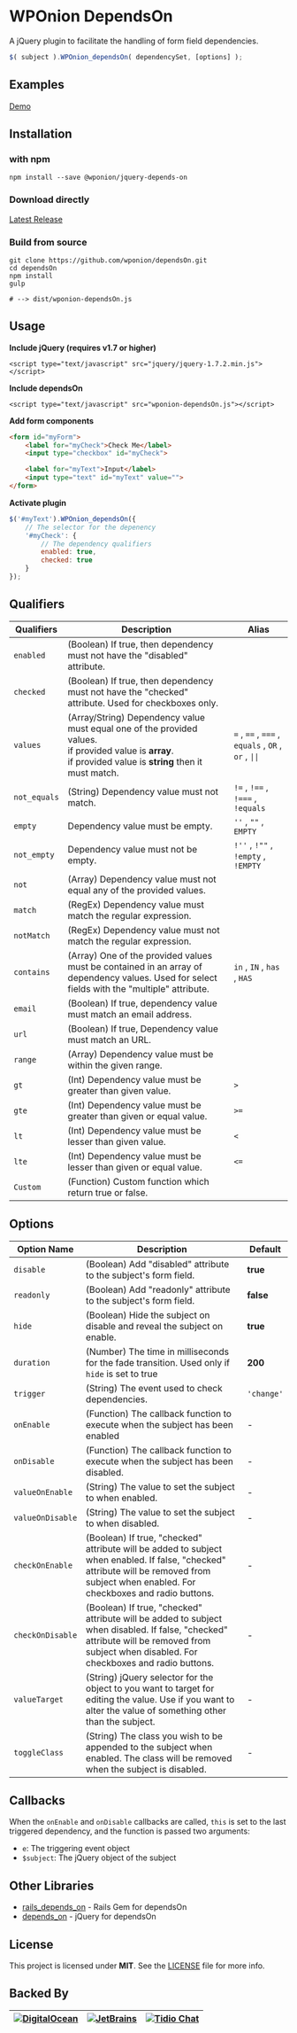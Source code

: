 # WPOnion DependsOn

A jQuery plugin to facilitate the handling of form field dependencies.

```javascript
$( subject ).WPOnion_dependsOn( dependencySet, [options] );
```
## Examples

[Demo](http://wponion.github.com/dependsOn)

## Installation

### with npm

```
npm install --save @wponion/jquery-depends-on
```

### Download directly

[Latest Release](https://github.com/wponion/dependsOn/releases/latest)

### Build from source
```
git clone https://github.com/wponion/dependsOn.git
cd dependsOn
npm install
gulp

# --> dist/wponion-dependsOn.js
```

## Usage

**Include jQuery (requires v1.7 or higher)**

```<script type="text/javascript" src="jquery/jquery-1.7.2.min.js"></script>```


**Include dependsOn**

```<script type="text/javascript" src="wponion-dependsOn.js"></script>```

**Add form components**

```html
<form id="myForm">
	<label for="myCheck">Check Me</label>
	<input type="checkbox" id="myCheck">

	<label for="myText">Input</label>
	<input type="text" id="myText" value="">
</form>
```

**Activate plugin**

```js
$('#myText').WPOnion_dependsOn({
	// The selector for the depenency
	'#myCheck': {
		// The dependency qualifiers
		enabled: true,
		checked: true
	}
});
```

## Qualifiers

|Qualifiers|Description|Alias|
|----------|-----------|-----|
| `enabled`| (Boolean) If true, then dependency must not have the "disabled" attribute.||
| `checked` |  (Boolean) If true, then dependency must not have the "checked" attribute. Used for checkboxes only. ||
| `values`| (Array/String) Dependency value must equal one of the provided values.<br/> if provided value is **array**.<br/> if provided value is **string** then it must match.| `=` , `==` , `===` , `equals` , `OR` , `or` , `\|\|`|
| `not_equals`| (String) Dependency value must not match.| `!=` , `!==` , `!===` , `!equals`|
| `empty`| Dependency value must be empty.|`''` , `""` , `EMPTY`|
| `not_empty`| Dependency value must not be empty.|`!''` , `!""` , `!empty` , `!EMPTY`|
| `not`| (Array) Dependency value must not equal any of the provided values.| |
| `match`| (RegEx) Dependency value must match the regular expression.| |
| `notMatch`| (RegEx) Dependency value must not match the regular expression.||
| `contains`| (Array) One of the provided values must be contained in an array of dependency values. Used for select fields with the "multiple" attribute.|`in` , `IN` , `has` , `HAS`|
| `email`| (Boolean) If true, dependency value must match an email address.||
| `url`| (Boolean) If true, Dependency value must match an URL.||
| `range`| (Array) Dependency value must be within the given range.||
| `gt`| (Int) Dependency value must be greater than given value.| `>` |
| `gte`| (Int) Dependency value must be greater than given or equal value.| `>=` |
| `lt`| (Int) Dependency value must be lesser than given value.| `<` |
| `lte`| (Int) Dependency value must be lesser than given or equal value.| `<=` |
| `Custom`| (Function) Custom function which return true or false.||

## Options
| Option Name | Description | Default |
| ----------- | ----------- | ------- |
|`disable` | (Boolean) Add "disabled" attribute to the subject's form field. | **true** | 
|`readonly` | (Boolean) Add "readonly" attribute to the subject's form field.| **false** |
|`hide` | (Boolean) Hide the subject on disable and reveal the subject on enable.| **true** |
|`duration` | (Number) The time in milliseconds for the fade transition. Used only if `hide` is set to true| **200** |
|`trigger` | (String) The event used to check dependencies.| `'change'` |
|`onEnable` | (Function) The callback function to execute when the subject has been enabled| - |
|`onDisable` | (Function) The callback function to execute when the subject has been disabled.| - |
|`valueOnEnable` | (String) The value to set the subject to when enabled.| - |
|`valueOnDisable` | (String) The value to set the subject to when disabled.| - |
|`checkOnEnable` | (Boolean) If true, "checked" attribute will be added to subject when enabled. If false, "checked" attribute will be removed from subject when enabled. For checkboxes and radio buttons.| - |
|`checkOnDisable` | (Boolean) If true, "checked" attribute will be added to subject when disabled. If false, "checked" attribute will be removed from subject when disabled. For checkboxes and radio buttons.| - |
|`valueTarget` | (String) jQuery selector for the object to you want to target for editing the value. Use if you want to alter the value of something other than the subject.| - |
|`toggleClass` | (String) The class you wish to be appended to the subject when enabled. The class will be removed when the subject is disabled.| - |

## Callbacks

When the `onEnable` and `onDisable` callbacks are called, `this` is set to the last triggered dependency, and the function is passed two arguments:
* `e`: The triggering event object
* `$subject`: The jQuery object of the subject

## Other Libraries

* [rails_depends_on](https://github.com/francescob/rails_depends_on) - Rails Gem for dependsOn
* [depends_on](https://github.com/dstreet/dependsOn) - jQuery for dependsOn

## License
This project is licensed under **MIT**. See the [LICENSE](LICENSE) file for more info.

## Backed By
| [![DigitalOcean][do-image]][do-ref] | [![JetBrains][jb-image]][jb-ref] |  [![Tidio Chat][tidio-image]][tidio-ref] |
| --- | --- | --- |

[do-image]: https://vsp.ams3.cdn.digitaloceanspaces.com/cdn/DO_Logo_Horizontal_Blue-small.png
[jb-image]: https://vsp.ams3.cdn.digitaloceanspaces.com/cdn/phpstorm-small.png?v3
[tidio-image]: https://vsp.ams3.cdn.digitaloceanspaces.com/cdn/tidiochat-small.png
[do-ref]: https://s.svarun.in/Ef
[jb-ref]: https://www.jetbrains.com
[tidio-ref]: https://tidiochat.com